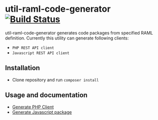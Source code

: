 # util-raml-code-generator [![Build Status](https://travis-ci.org/paysera/util-raml-code-generator.svg?branch=master)](https://travis-ci.org/paysera/util-raml-code-generator)

util-raml-code-generator generates code packages from specified RAML definition.
Currently this utility can generate following clients:
* `PHP REST API client`
* `Javascript REST API client`

## Installation

 * Clone repository and run `composer install`

## Usage and documentation

 - [Generate PHP Client](./doc/php/index.md)
 - [Generate Javascript package](./doc/js/index.md)
